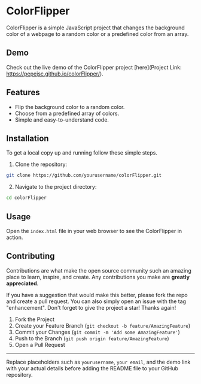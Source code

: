 # ColorFlipper

ColorFlipper is a simple JavaScript project that changes the background color of a webpage to a random color or a predefined color from an array.

## Demo

Check out the live demo of the ColorFlipper project [here](Project Link: https://pepejsc.github.io/colorFlipper/).

## Features

- Flip the background color to a random color.
- Choose from a predefined array of colors.
- Simple and easy-to-understand code.

## Installation

To get a local copy up and running follow these simple steps.

1. Clone the repository:

```sh
git clone https://github.com/yourusername/colorFlipper.git
```

2. Navigate to the project directory:

```sh
cd colorFlipper
```

## Usage

Open the `index.html` file in your web browser to see the ColorFlipper in action.

## Contributing

Contributions are what make the open source community such an amazing place to learn, inspire, and create. Any contributions you make are **greatly appreciated**.

If you have a suggestion that would make this better, please fork the repo and create a pull request. You can also simply open an issue with the tag "enhancement".
Don't forget to give the project a star! Thanks again!

1. Fork the Project
2. Create your Feature Branch (`git checkout -b feature/AmazingFeature`)
3. Commit your Changes (`git commit -m 'Add some AmazingFeature'`)
4. Push to the Branch (`git push origin feature/AmazingFeature`)
5. Open a Pull Request

---

Replace placeholders such as `yourusername`, `your email`, and the demo link with your actual details before adding the README file to your GitHub repository.
